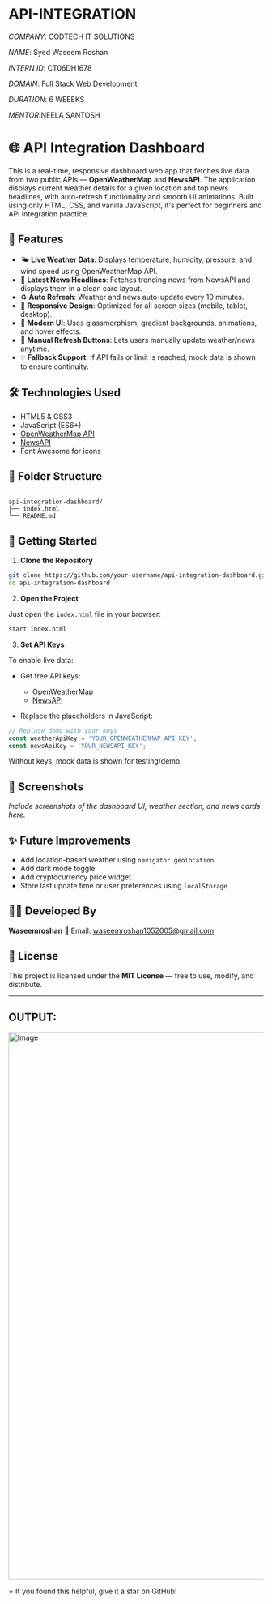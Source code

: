 # API-INTEGRATION 

*COMPANY*: CODTECH IT SOLUTIONS

*NAME*: Syed Waseem Roshan

*INTERN ID*: CT06DH1678

*DOMAIN*: Full Stack Web Development

*DURATION*: 6 WEEEKS

*MENTOR*:NEELA SANTOSH


# 🌐 API Integration Dashboard

This is a real-time, responsive dashboard web app that fetches live data from two public APIs — **OpenWeatherMap** and **NewsAPI**. The application displays current weather details for a given location and top news headlines, with auto-refresh functionality and smooth UI animations. Built using only HTML, CSS, and vanilla JavaScript, it's perfect for beginners and API integration practice.

## 🚀 Features

- 🌤️ **Live Weather Data**: Displays temperature, humidity, pressure, and wind speed using OpenWeatherMap API.
- 📰 **Latest News Headlines**: Fetches trending news from NewsAPI and displays them in a clean card layout.
- ♻️ **Auto Refresh**: Weather and news auto-update every 10 minutes.
- 📱 **Responsive Design**: Optimized for all screen sizes (mobile, tablet, desktop).
- 🧊 **Modern UI**: Uses glassmorphism, gradient backgrounds, animations, and hover effects.
- 🔁 **Manual Refresh Buttons**: Lets users manually update weather/news anytime.
- 💡 **Fallback Support**: If API fails or limit is reached, mock data is shown to ensure continuity.

## 🛠️ Technologies Used

- HTML5 & CSS3
- JavaScript (ES6+)
- [OpenWeatherMap API](https://openweathermap.org/)
- [NewsAPI](https://newsapi.org/)
- Font Awesome for icons

## 📂 Folder Structure

```

api-integration-dashboard/
├── index.html
└── README.md

````

## 🔧 Getting Started

1. **Clone the Repository**

```bash
git clone https://github.com/your-username/api-integration-dashboard.git
cd api-integration-dashboard
````

2. **Open the Project**

Just open the `index.html` file in your browser:

```bash
start index.html
```

3. **Set API Keys**

To enable live data:

* Get free API keys:

  * [OpenWeatherMap](https://openweathermap.org/api)
  * [NewsAPI](https://newsapi.org)

* Replace the placeholders in JavaScript:

```js
// Replace demo with your keys
const weatherApiKey = 'YOUR_OPENWEATHERMAP_API_KEY';
const newsApiKey = 'YOUR_NEWSAPI_KEY';
```

Without keys, mock data is shown for testing/demo.

## 📸 Screenshots

*Include screenshots of the dashboard UI, weather section, and news cards here.*

## ✨ Future Improvements

* Add location-based weather using `navigator.geolocation`
* Add dark mode toggle
* Add cryptocurrency price widget
* Store last update time or user preferences using `localStorage`

## 🙋‍♂️ Developed By

**Waseemroshan**
📧 Email: [waseemroshan1052005@gmail.com](mailto:waseemroshan1052005@gmail.com)

## 📄 License

This project is licensed under the **MIT License** — free to use, modify, and distribute.

---

## OUTPUT:
<img width="1920" height="1080" alt="Image" src="https://github.com/user-attachments/assets/adcf2fac-728b-4de4-a85c-4801c31e67e5" />

⭐ If you found this helpful, give it a star on GitHub!

